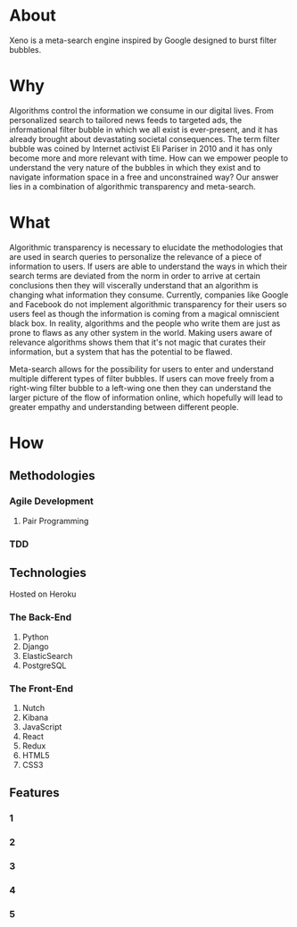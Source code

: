 # About

Xeno is a meta-search engine inspired by Google designed to burst filter bubbles.

# Why
  
Algorithms control the information we consume in our digital lives.  From personalized search to tailored news feeds to targeted ads, the informational filter bubble in which we all exist is ever-present, and it has already brought about devastating societal consequences.  The term filter bubble was coined by Internet activist Eli Pariser in 2010 and it has only become more and more relevant with time.  How can we empower people to understand the very nature of the bubbles in which they exist and to navigate information space in a free and unconstrained way?  Our answer lies in a combination of algorithmic transparency and meta-search.  

# What
  
Algorithmic transparency is necessary to elucidate the methodologies that are used in search queries to personalize the relevance of a piece of information to users.  If users are able to understand the ways in which their search terms are deviated from the norm in order to arrive at certain conclusions then they will viscerally understand that an algorithm is changing what information they consume.  Currently, companies like Google and Facebook do not implement algorithmic transparency for their users so users feel as though the information is coming from a magical omniscient black box.  In reality, algorithms and the people who write them are just as prone to flaws as any other system in the world.  Making users aware of relevance algorithms shows them that it's not magic that curates their information, but a system that has the potential to be flawed.
  
Meta-search allows for the possibility for users to enter and understand multiple different types of filter bubbles.  If users can move freely from a right-wing filter bubble to a left-wing one then they can understand the larger picture of the flow of information online, which hopefully will lead to greater empathy and understanding between different people.

# How

## Methodologies

### Agile Development

  1. Pair Programming

### TDD

## Technologies
  
Hosted on Heroku

### The Back-End

  1. Python
  2. Django
  3. ElasticSearch
  4. PostgreSQL

### The Front-End

  1. Nutch
  3. Kibana
  4. JavaScript
  5. React
  6. Redux
  7. HTML5
  8. CSS3



## Features 

### 1


### 2


### 3


### 4


### 5

